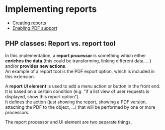 # Implementing reports

* [Creating reports](reports/creatingreports.md)
* [Enabling PDF support](reports/pdfsupport/main.md)



## PHP classes: Report vs. report tool

In this implementation, a **report processor** is something which either **enriches the data** (this could be transforming, linking different data, ...) and/or **provides new actions**.  
An example of a report tool is the PDF export option, which is included in this extension.

A **report UI element** is used to add a menu action or button in the front end.  
It is based on a certain condition (e.g. "if a list view of user requests is displayed, show this report option").  
It defines the action (just showing the report, showing a PDF version, attaching the PDF to the object, ...) that will be performed by one or more processors.  

The report processor and UI element are two separate things.


